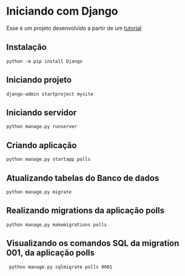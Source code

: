 # Iniciando com Django
Esse é um projeto desenvolvido a partir de um [tutorial](https://docs.djangoproject.com/pt-br/3.1/intro/tutorial01/)

## Instalação
```
python -m pip install Django
```
## Iniciando projeto
```
django-admin startproject mysite
```
## Iniciando servidor
```
python manage.py runserver
```
## Criando aplicação
```
python manage.py startapp polls
```
## Atualizando tabelas do Banco de dados
```
python manage.py migrate
```
## Realizando migrations da aplicação polls
```
python manage.py makemigrations polls 
```
## Visualizando os comandos SQL da migration 001, da aplicação polls
```
 python manage.py sqlmigrate polls 0001 
```
